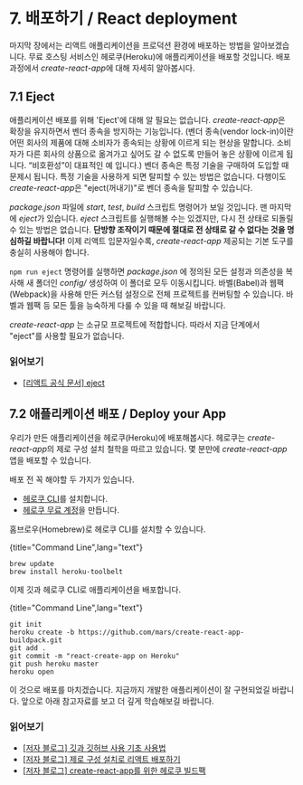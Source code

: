 # 7. 배포하기 / React deployment

마지막 장에서는 리액트 애플리케이션을 프로덕션 환경에 배포하는 방법을 알아보겠습니다. 무료 호스팅 서비스인 헤로쿠(Heroku)에 애플리케이션을 배포할 것입니다. 배포 과정에서 *create-react-app*에 대해 자세히 알아봅시다.

## 7.1 Eject

애플리케이션 배포를 위해 'Eject'에 대해 알 필요는 없습니다. *create-react-app*은 확장을 유지하면서 벤더 종속을 방지하는 기능입니다. (벤더 종속(vendor lock-in)이란 어떤 회사의 제품에 대해 소비자가 종속되는 상황에 이르게 되는 현상을 말합니다. 소비자가 다른 회사의 상품으로 옮겨가고 싶어도 갈 수 없도록 만들어 놓은 상황에 이르게 됩니다. “비호환성”이 대표적인 예 입니다.)  벤더 종속은 특정 기술을 구매하여 도입할 때 문제시 됩니다. 특정 기술을 사용하게 되면 탈피할 수 있는 방법은 없습니다. 다행이도 *create-react-app*은 "eject(꺼내기)"로 벤더 종속을 탈피할 수 있습니다.

*package.json* 파일에 *start*, *test*, *build* 스크립트 명령어가 보일 것입니다. 맨 마지막에 *eject*가 있습니다. *eject* 스크립트를 실행해볼 수는 있겠지만, 다시 전 상태로 되돌릴 수 있는 방법은 없습니다. **단방향 조작이기 때문에 절대로 전 상태로 갈 수 없다는 것을 명심하길 바랍니다!** 이제 리액트 입문자일수록, *create-react-app* 제공되는 기본 도구를 충실히 사용해야 합니다. 

`npm run eject` 명령어를 실행하면  *package.json* 에 정의된 모든 설정과 의존성을 복사해 새 폴더인 *config/* 생성하여 이 폴더로 모두 이동시킵니다. 바벨(Babel)과 웹팩(Webpack)을 사용해 만든 커스텀 설정으로 전체 프로젝트를 컨버팅할 수 있습니다. 바벨과 웹팩 등 모든 툴을 능숙하게 다룰 수 있을 때 해보길 바랍니다.

*create-react-app* 는 소규모 프로젝트에 적합합니다. 따라서 지금 단계에서 "eject"를 사용할 필요가 없습니다.

### 읽어보기

* [[리액트 공식 문서] eject](https://github.com/facebookincubator/create-react-app#converting-to-a-custom-setup)

## 7.2 애플리케이션 배포 / Deploy your App

우리가 만든 애플리케이션을 헤로쿠(Heroku)에 배포해봅시다. 헤로쿠는 *create-react-app*의 제로 구성 설치 철학을 따르고 있습니다. 몇 분만에 *create-react-app* 앱을 배포할 수 있습니다. 

배포 전 꼭 해야할 두 가지가 있습니다.

* [헤로쿠 CLI](https://devcenter.heroku.com/articles/heroku-command-line)를 설치합니다.
* [헤로쿠 무료 계정](https://www.heroku.com/)을 만듭니다.


홈브로우(Homebrew)로 헤로쿠 CLI를 설치할 수 있습니다.

{title="Command Line",lang="text"}
~~~~~~~~
brew update
brew install heroku-toolbelt
~~~~~~~~

이제 깃과 헤로쿠 CLI로 애플리케이션을 배포합니다.

{title="Command Line",lang="text"}
~~~~~~~~
git init
heroku create -b https://github.com/mars/create-react-app-buildpack.git
git add .
git commit -m "react-create-app on Heroku"
git push heroku master
heroku open
~~~~~~~~

이 것으로 배포를 마치겠습니다. 지금까지 개발한 애플리케이션이 잘 구현되었길 바랍니다. 앞으로 아래 참고자료를 보고 더 깊게 학습해보길 바랍니다.

### 읽어보기

* [[저자 블로그] 깃과 깃허브 사용 기초 사용법](https://www.robinwieruch.de/git-essential-commands/)
* [[저자 블로그] 제로 구성 설치로 리액트 배포하기](https://blog.heroku.com/deploying-react-with-zero-configuration)
* [[저자 블로그] create-react-app를 위한 헤로쿠 빌드팩](https://github.com/mars/create-react-app-buildpack)
